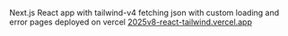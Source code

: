 Next.js React app with tailwind-v4 fetching json with custom loading and error pages deployed on vercel [2025v8-react-tailwind.vercel.app](https://2025v8-react-tailwind.vercel.app)
